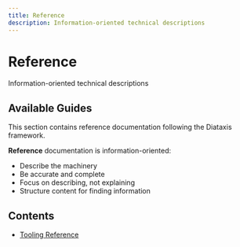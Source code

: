```yaml
---
title: Reference
description: Information-oriented technical descriptions
---
```


# Reference

Information-oriented technical descriptions

## Available Guides

This section contains reference documentation following the Diataxis framework.


**Reference** documentation is information-oriented:
- Describe the machinery
- Be accurate and complete
- Focus on describing, not explaining
- Structure content for finding information

## Contents

- [Tooling Reference](./tooling.md)
